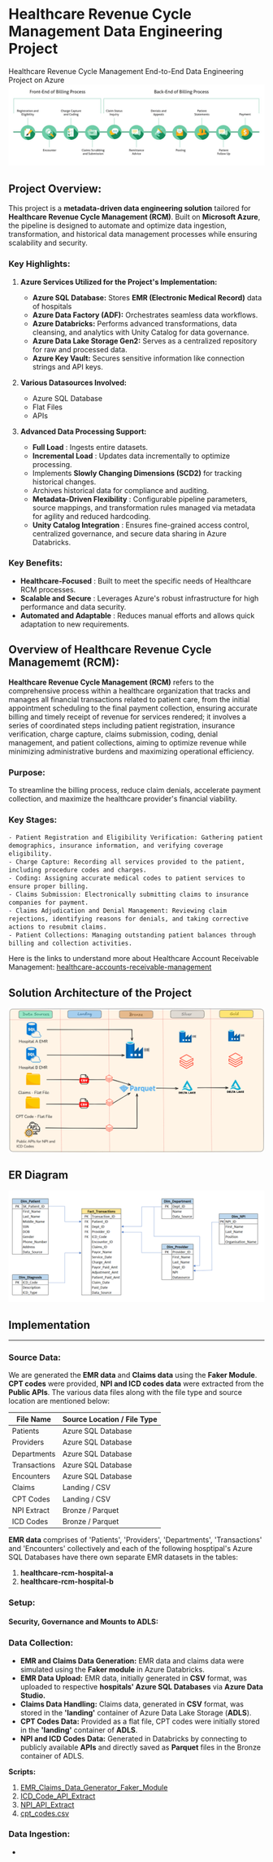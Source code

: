 # Healthcare Revenue Cycle Management Data Engineering Project
Healthcare Revenue Cycle Management End-to-End Data Engineering Project on Azure
![Revenue-cycle-reimbursement](Revenue-cycle-reimbursement-flow-chart.jpg)
## Project Overview:
This project is a **metadata-driven data engineering solution** tailored for **Healthcare Revenue Cycle Management (RCM)**. Built on **Microsoft Azure**, the pipeline is designed to automate and optimize data ingestion, transformation, and historical data management processes while ensuring scalability and security.

### Key Highlights:
1. **Azure Services Utilized for the Project's Implementation:**
    - **Azure SQL Database:** Stores **EMR (Electronic Medical Record)** data of hospitals
    - **Azure Data Factory (ADF):** Orchestrates seamless data workflows.
    - **Azure Databricks:** Performs advanced transformations, data cleansing, and analytics with Unity Catalog for data governance.
    - **Azure Data Lake Storage Gen2:** Serves as a centralized repository for raw and processed data.
    - **Azure Key Vault:** Secures sensitive information like connection strings and API keys.

2. **Various Datasources Involved:**
    - Azure SQL Database
    - Flat Files
    - APIs

3. **Advanced Data Processing Support:**
    - **Full Load** : Ingests entire datasets.
    - **Incremental Load** : Updates data incrementally to optimize processing.
    - Implements **Slowly Changing Dimensions (SCD2)** for tracking historical changes.
    - Archives historical data for compliance and auditing.
    - **Metadata-Driven Flexibility** : Configurable pipeline parameters, source mappings, and transformation rules managed via metadata for agility and reduced hardcoding.
    - **Unity Catalog Integration** : Ensures fine-grained access control, centralized governance, and secure data sharing in Azure Databricks.
  
### Key Benefits: 
- **Healthcare-Focused** : Built to meet the specific needs of Healthcare RCM processes.
- **Scalable and Secure** : Leverages Azure's robust infrastructure for high performance and data security.
- **Automated and Adaptable** : Reduces manual efforts and allows quick adaptation to new requirements.


## Overview of Healthcare Revenue Cycle Managememt (RCM):
**Healthcare Revenue Cycle Management (RCM)** refers to the comprehensive process within a healthcare organization that tracks and manages all financial transactions related to patient care, from the initial appointment scheduling to the final payment collection, ensuring accurate billing and timely receipt of revenue for services rendered; it involves a series of coordinated steps including patient registration, insurance verification, charge capture, claims submission, coding, denial management, and patient collections, aiming to optimize revenue while minimizing administrative burdens and maximizing operational efficiency.
### Purpose:
To streamline the billing process, reduce claim denials, accelerate payment collection, and maximize the healthcare provider's financial viability. 
### Key Stages:
    - Patient Registration and Eligibility Verification: Gathering patient demographics, insurance information, and verifying coverage eligibility. 
    - Charge Capture: Recording all services provided to the patient, including procedure codes and charges. 
    - Coding: Assigning accurate medical codes to patient services to ensure proper billing. 
    - Claims Submission: Electronically submitting claims to insurance companies for payment. 
    - Claims Adjudication and Denial Management: Reviewing claim rejections, identifying reasons for denials, and taking corrective actions to resubmit claims. 
    - Patient Collections: Managing outstanding patient balances through billing and collection activities. 

Here is the links to understand more about Healthcare Account Receivable Management:
[healthcare-accounts-receivable-management](https://mdmanagementgroup.com/healthcare-accounts-receivable-management/)


## Solution Architecture of the Project
![Flow_Diagram](Flow_Diagram.png)

## ER Diagram
![ER_Diagram](ER_Diagram_1.png)

## Implementation
---
### Source Data:
We are generated the **EMR data** and **Claims data** using the **Faker Module**. **CPT codes** were provided, **NPI and ICD codes data** were extracted from the **Public APIs**. The various data files along with the file type and source location are mentioned below:

| File Name | Source Location / File Type |  
|-----------|-----------------------------|
| Patients | Azure SQL Database |
| Providers	| Azure SQL Database |
| Departments | Azure SQL Database |
| Transactions | Azure SQL Database |
| Encounters | Azure SQL Database |
| Claims | Landing / CSV |
| CPT Codes | Landing / CSV |
| NPI Extract | Bronze / Parquet |
| ICD Codes | Bronze / Parquet |


**EMR data** comprises of 'Patients', 'Providers', 'Departments', 'Transactions' and 'Encounters' collectively and each of the following hosptipal's Azure SQL Databases have there own separate EMR datasets in the tables:
1. **healthcare-rcm-hospital-a**
2. **healthcare-rcm-hospital-b**

### Setup:
#### Security, Governance and Mounts to ADLS:

### Data Collection:
- **EMR and Claims Data Generation:** EMR data and claims data were simulated using the **Faker module** in Azure Databricks.
- **EMR Data Upload:** EMR data, initially generated in **CSV** format, was uploaded to respective **hospitals' Azure SQL Databases** via **Azure Data Studio.**
- **Claims Data Handling:** Claims data, generated in **CSV** format, was stored in the **'landing'** container of Azure Data Lake Storage (**ADLS**).
- **CPT Codes Data:** Provided as a flat file, CPT codes were initially stored in the **'landing'** container of **ADLS**.
- **NPI and ICD Codes Data:** Generated in Databricks by connecting to publicly available **APIs** and directly saved as **Parquet** files in the Bronze container of ADLS.

**Scripts:** 
1. [EMR_Claims_Data_Generator_Faker_Module](data_generator_faker_module.py)
2. [ICD_Code_API_Extract](ICD_Code_API_Extract.py)
3. [NPI_API_Extract](NPI_API_Extract.py)
4. [cpt_codes.csv](Datasets/cptcodes/cptcodes.csv)

### Data Ingestion:
- 
